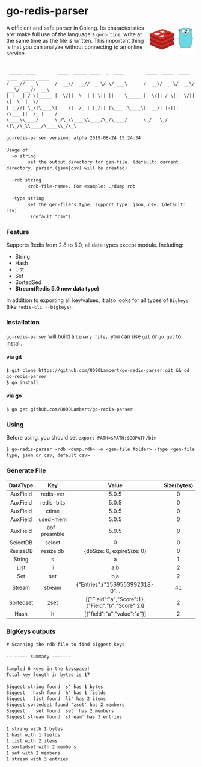 <h1 align="left">go-redis-parser</h1>
<img align="right" width="130px" src="https://raw.githubusercontent.com/8090Lambert/material/master/go-redis-parser.jpg">  

A efficient and safe parser in Golang. Its characteristics are: make full use of 
the language's `goroutine`, write at the same time as the file is written. This 
important thing is that you can analyze without connecting to an online service.    
<br>
   
```
 _____ ____        ____  _____ ____  _  ____        ____  ____  ____  ____  _____ ____
/  __//  _ \      /  __\/  __//  _ \/ \/ ___\      /  __\/  _ \/  __\/ ___\/  __//  __\
| |  _| / \|_____ |  \/||  \  | | \|| ||    \_____ |  \/|| / \||  \/||    \|  \  |  \/|
| |_//| \_/|\____\|    /|  /_ | |_/|| |\___ |\____\|  __/| |-|||    /\___ ||  /_ |    /
\____\\____/      \_/\_\\____\\____/\_/\____/      \_/   \_/ \|\_/\_\\____/\____\\_/\_\

go-redis-parser version: alpha 2019-08-24 15:24:34

Usage of:
  -o string
    	set the output directory for gen-file. (default: current directory. parser.(json|csv) will be created)

  -rdb string
    	<rdb-file-name>. For example: ./dump.rdb

  -type string
    	set the gen-file's type, support type: json、csv. (default: csv)
    	 (default "csv")
```

### Feature
Supports Redis from 2.8 to 5.0, all data types except module. Including:
- String
- Hash
- List
- Set
- SortedSed
- **Stream(Redis 5.0 new data type)**

In addition to exporting all key/values, it also looks for all types of `Bigkeys` (like `redis-cli --bigkeys`).


### Installation
`go-redis-parser` will build a `binary file`，you can use `git` or `go get` to install.

#### via git
```
$ git clone https://github.com/8090Lambert/go-redis-parser.git && cd go-redis-parser
$ go install
```

#### via go
```
$ go get github.com/8090Lambert/go-redis-parser
```

### Using
Before using, you should set `export PATH=$PATH:$GOPATH/bin`
```
$ go-redis-parser -rdb <dump.rdb> -o <gen-file folder> -type <gen-file type, json or csv, default csv>
```

### Generate File
| DataType | Key | Value | Size(bytes) |
| :-----: | :-----: | :-----: | :-----: | 
| AuxField | redis-ver | 5.0.5 | 0 |
| AuxField | redis-bits | 5.0.5 | 0 |
| AuxField | ctime | 5.0.5 | 0 |
| AuxField | used-mem | 5.0.5 | 0 |
| AuxField | aof-preamble | 5.0.5 | 0 |
| SelectDB | select | 0 | 0 |
| ResizeDB | resize db | {dbSize: 6, expireSize: 0} | 0 |
| String | s | a | 1 |
| List | li | a,b | 2 |
| Set | set | b,a | 2 |
| Stream | stream | {"Entries":{"1569553992318-0"... | 41 |
| Sortedset | zset | [{"Field":"a","Score":1},{"Field":"b","Score":2}] | 2 |
| Hash | h | [{"field":"a","value":"a"}] | 2 |

### BigKeys outputs
```
# Scanning the rdb file to find biggest keys

-------- summary -------

Sampled 6 keys in the keyspace!
Total key length in bytes is 17

Biggest string found 's' has 1 bytes
Biggest   hash found 'h' has 1 fields
Biggest   list found 'li' has 2 items
Biggest sortedset found 'zset' has 2 members
Biggest    set found 'set' has 2 members
Biggest stream found 'stream' has 3 entries

1 string with 1 bytes
1 hash with 1 fields
1 list with 2 items
1 sortedset with 2 members
1 set with 2 members
1 stream with 3 entries
```

